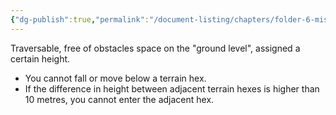 ```yaml
---
{"dg-publish":true,"permalink":"/document-listing/chapters/folder-6-mission-gameplay/map-folder/hexes-folder/terrain/"}
---
```


Traversable, free of obstacles space on the "ground level", assigned a certain height.
- You cannot fall or move below a terrain hex.
- If the difference in height between adjacent terrain hexes is higher than 10 metres, you cannot enter the adjacent hex.